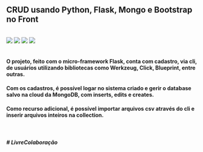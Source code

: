 ## CRUD usando Python, Flask, Mongo e Bootstrap no Front


<div style="display: inline_block" ></br>
    <img src="https://img.shields.io/badge/Python-14354C?style=for-the-badge&logo=python&logoColor=white"></img>
    <img src="https://img.shields.io/badge/Flask-000000?style=for-the-badge&logo=flask&logoColor=white"></img>
    <img src="https://img.shields.io/badge/MongoDB-4EA94B?style=for-the-badge&logo=mongodb&logoColor=white"></img>
    <img src="https://img.shields.io/badge/Bootstrap-563D7C?style=for-the-badge&logo=bootstrap&logoColor=white"></img>
</div>
<br>

#### O projeto, feito com o micro-framework Flask, conta com cadastro, via cli, de usuários utilizando bibliotecas como Werkzeug, Click, Blueprint, entre outras.
#### Com os cadastros, é possível logar no sistema criado e gerir o database salvo na cloud da MongoDB, com inserts, edits e creates.
#### Como recurso adicional, é possível importar arquivos csv através do cli e inserir arquivos inteiros na collection.
<br>

##### # LivreColaboração
